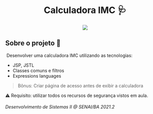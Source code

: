 <h1 align="center"> Calculadora IMC 🩺 </h1>

<div align="center"><img src="https://img.shields.io/badge/v2.0-WEB-brightgreen" /></div>

## Sobre o projeto :bookmark:

​	Desenvolver uma calculadora IMC utilizando as tecnologias:

- JSP, JSTL
- Classes comuns e filtros
- Expressions languages

> Bônus: Criar página de acesso antes de exibir a calculadora

:warning: Requisito: utilizar todos os recursos de segurança vistos em aula.

###### Desenvolvimento de Sistemas II @ SENAI/BA 2021.2

